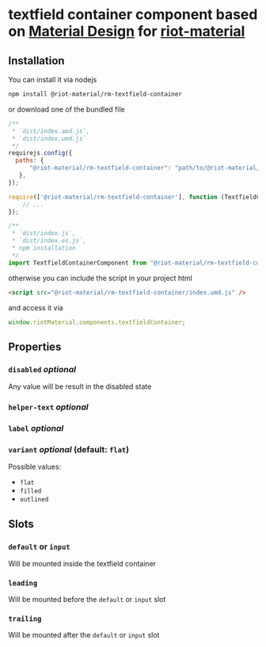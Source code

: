 # textfield container component based on [Material Design](https://material.io/components/text-fields) for [riot-material](https://github.com/riot-material/riot-material)
## Installation
You can install it via nodejs
```sh
npm install @riot-material/rm-textfield-container
```
or download one of the bundled file
```js
/**
 * `dist/index.amd.js`,
 * `dist/index.umd.js`
 */
requirejs.config({
  paths: {
      "@riot-material/rm-textfield-container": "path/to/@riot-material/rm-textfield-container",
   },
});

require(['@riot-material/rm-textfield-container'], function (TextfieldContainerComponent) {
    // ...
});

/**
 * `dist/index.js`,
 * `dist/index.es.js`,
 * npm installation
 */
import TextfieldContainerComponent from "@riot-material/rm-textfield-container";

```
otherwise you can include the script in your project html
```html
<script src="@riot-material/rm-textfield-container/index.umd.js" />
```
and access it via
```js
window.riotMaterial.components.textfieldContainer;
```
## Properties
### `disabled` *optional*
Any value will be result in the disabled state
### `helper-text` *optional*
### `label` *optional*
### `variant` *optional* (default: `flat`)
Possible values:  
- `flat`  
- `filled`  
- `outlined`
## Slots
### `default` or `input`
Will be mounted inside the textfield container
### `leading`
Will be mounted before the `default` or `input` slot
### `trailing`
Will be mounted after the `default` or `input` slot